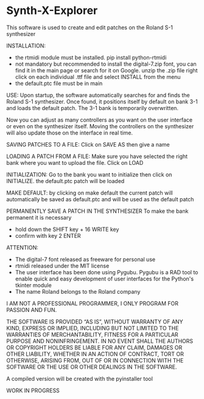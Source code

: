 # Synth-X-Explorer
This software is used to create and edit patches on the Roland S-1 synthesizer

INSTALLATION:
- the rtmidi module must be installed.
pip install python-rtmidi
- not mandatory but recommended to install the digital-7.zip font, you can find it in the main page or search for it on Google.
unzip the .zip file
right click on each individual .ttf file
and select INSTALL from the menu
- the default.ptc file must be in main

USE:
Upon startup, the software automatically searches for and finds the Roland S-1 synthesizer.
Once found, it positions itself by default on bank 3-1 and loads the default patch. The 3-1 bank is temporarily overwritten.

Now you can adjust as many controllers as you want on the user interface or even on the synthesizer itself.
Moving the controllers on the synthesizer will also update those on the interface in real time.

SAVING PATCHES TO A FILE:
Click on SAVE AS then give a name

LOADING A PATCH FROM A FILE:
Make sure you have selected the right bank where you want to upload the file.
Click on LOAD

INITIALIZATION:
Go to the bank you want to initialize then click on INITIALIZE. the default.ptc patch will be loaded

MAKE DEFAULT:
by clicking on make default the current patch will automatically be saved as default.ptc and will be used as the default patch

PERMANENTLY SAVE A PATCH IN THE SYNTHESIZER
To make the bank permanent it is necessary
- hold down the SHIFT key + 16 WRITE key
- confirm with key 2 ENTER

ATTENTION:
- The digital-7 font released as freeware for personal use
- rtmidi released under the MIT license
- The user interface has been done using Pygubu. Pygubu is a RAD tool to enable quick and easy development of user interfaces for the Python's tkinter module
- The name Roland belongs to the Roland company

I AM NOT A PROFESSIONAL PROGRAMMER, I ONLY PROGRAM FOR PASSION AND FUN.

THE SOFTWARE IS PROVIDED “AS IS”, WITHOUT WARRANTY OF ANY KIND, EXPRESS OR IMPLIED, INCLUDING BUT NOT LIMITED TO THE WARRANTIES OF MERCHANTABILITY, FITNESS FOR A PARTICULAR PURPOSE AND NONINFRINGEMENT. IN NO EVENT SHALL THE AUTHORS OR COPYRIGHT HOLDERS BE LIABLE FOR ANY CLAIM, DAMAGES OR OTHER LIABILITY, WHETHER IN AN ACTION OF CONTRACT, TORT OR OTHERWISE, ARISING FROM, OUT OF OR IN CONNECTION WITH THE SOFTWARE OR THE USE OR OTHER DEALINGS IN THE SOFTWARE.

A compiled version will be created with the pyinstaller tool


WORK IN PROGRESS
